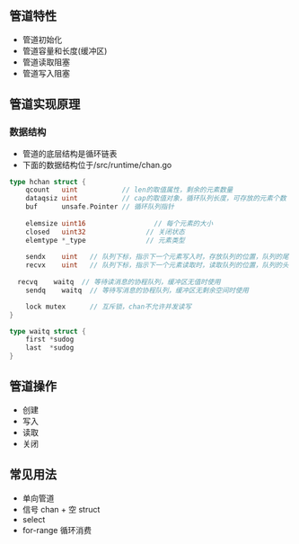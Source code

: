 ## 管道特性
- 管道初始化
- 管道容量和长度(缓冲区)
- 管道读取阻塞
- 管道写入阻塞

## 管道实现原理

### 数据结构

- 管道的底层结构是循环链表
- 下面的数据结构位于/src/runtime/chan.go

```go
type hchan struct {
	qcount   uint           // len的取值属性，剩余的元素数量
	dataqsiz uint           // cap的取值对象，循环队列长度，可存放的元素个数
	buf      unsafe.Pointer // 循环队列指针
  
	elemsize uint16					// 每个元素的大小
	closed   uint32				  // 关闭状态  
	elemtype *_type 			  // 元素类型
  
	sendx    uint   // 队列下标，指示下一个元素写入时，存放队列的位置，队列的尾
	recvx    uint   // 队列下标，指示下一个元素读取时，读取队列的位置，队列的头
  
  recvq    waitq  // 等待读消息的协程队列，缓冲区无值时使用
	sendq    waitq  // 等待写消息的协程队列，缓冲区无剩余空间时使用

	lock mutex      // 互斥锁，chan不允许并发读写
}

type waitq struct {
	first *sudog
	last  *sudog
}
```

## 管道操作

- 创建
- 写入
- 读取
- 关闭

## 常见用法

- 单向管道
- 信号 chan + 空 struct
- select
- for-range 循环消费